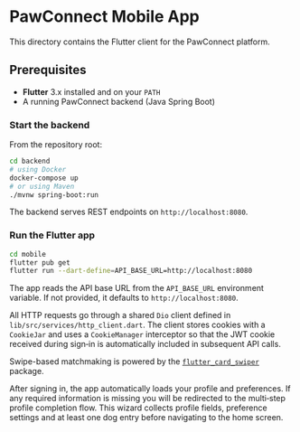 # PawConnect Mobile App

This directory contains the Flutter client for the PawConnect platform.

## Prerequisites

- **Flutter** 3.x installed and on your `PATH`
- A running PawConnect backend (Java Spring Boot)

### Start the backend

From the repository root:

```bash
cd backend
# using Docker
docker-compose up
# or using Maven
./mvnw spring-boot:run
```

The backend serves REST endpoints on `http://localhost:8080`.

### Run the Flutter app

```bash
cd mobile
flutter pub get
flutter run --dart-define=API_BASE_URL=http://localhost:8080
```

The app reads the API base URL from the `API_BASE_URL` environment variable.
If not provided, it defaults to `http://localhost:8080`.

All HTTP requests go through a shared `Dio` client defined in
`lib/src/services/http_client.dart`. The client stores cookies with a
`CookieJar` and uses a `CookieManager` interceptor so that the JWT cookie
received during sign‑in is automatically included in subsequent API calls.

Swipe-based matchmaking is powered by the [`flutter_card_swiper`](https://pub.dev/packages/flutter_card_swiper) package.

After signing in, the app automatically loads your profile and preferences.
If any required information is missing you will be redirected to the
multi‑step profile completion flow.  This wizard collects profile fields,
preference settings and at least one dog entry before navigating to the home
screen.
